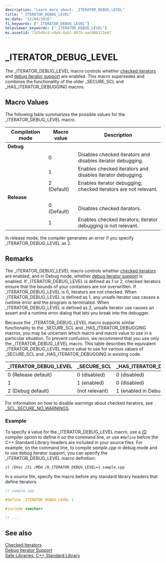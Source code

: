 ```yaml
---
description: "Learn more about: _ITERATOR_DEBUG_LEVEL"
title: "_ITERATOR_DEBUG_LEVEL"
ms.date: "11/04/2016"
f1_keywords: ["_ITERATOR_DEBUG_LEVEL"]
helpviewer_keywords: ["_ITERATOR_DEBUG_LEVEL"]
ms.assetid: 718549cd-a9a9-4ab3-867b-aac00b321e67
---
```

# _ITERATOR_DEBUG_LEVEL

The _ITERATOR_DEBUG_LEVEL macro controls whether [checked iterators](../standard-library/checked-iterators.md) and [debug iterator support](../standard-library/debug-iterator-support.md) are enabled. This macro supersedes and combines the functionality of the older _SECURE_SCL and _HAS_ITERATOR_DEBUGGING macros.

## Macro Values

The following table summarizes the possible values for the _ITERATOR_DEBUG_LEVEL macro.

|Compilation mode|Macro value|Description|
|----------------------|----------------|-----------------|
|**Debug**|||
||0|Disables checked iterators and disables iterator debugging.|
||1|Enables checked iterators and disables iterator debugging.|
||2 (Default)|Enables iterator debugging; checked iterators are not relevant.|
|**Release**|||
||0 (Default)|Disables checked iterators.|
||1|Enables checked iterators; iterator debugging is not relevant.|

In release mode, the compiler generates an error if you specify _ITERATOR_DEBUG_LEVEL as 2.

## Remarks

The _ITERATOR_DEBUG_LEVEL macro controls whether [checked iterators](../standard-library/checked-iterators.md) are enabled, and in Debug mode, whether [debug iterator support](../standard-library/debug-iterator-support.md) is enabled. If _ITERATOR_DEBUG_LEVEL is defined as 1 or 2, checked iterators ensure that the bounds of your containers are not overwritten. If _ITERATOR_DEBUG_LEVEL is 0, iterators are not checked. When _ITERATOR_DEBUG_LEVEL is defined as 1, any unsafe iterator use causes a runtime error and the program is terminated. When _ITERATOR_DEBUG_LEVEL is defined as 2, unsafe iterator use causes an assert and a runtime error dialog that lets you break into the debugger.

Because the _ITERATOR_DEBUG_LEVEL macro supports similar functionality to the _SECURE_SCL and _HAS_ITERATOR_DEBUGGING macros, you may be uncertain which macro and macro value to use in a particular situation. To prevent confusion, we recommend that you use only the _ITERATOR_DEBUG_LEVEL macro. This table describes the equivalent _ITERATOR_DEBUG_LEVEL macro value to use for various values of _SECURE_SCL and _HAS_ITERATOR_DEBUGGING in existing code.

|**_ITERATOR_DEBUG_LEVEL** |**_SECURE_SCL** |**_HAS_ITERATOR_DEBUGGING**|
|---|---|---|
|0 (Release default)|0 (disabled)|0 (disabled)|
|1|1 (enabled)|0 (disabled)|
|2 (Debug default)|(not relevant)|1 (enabled in Debug mode)|

For information on how to disable warnings about checked iterators, see [_SCL_SECURE_NO_WARNINGS](../standard-library/scl-secure-no-warnings.md).

### Example

To specify a value for the _ITERATOR_DEBUG_LEVEL macro, use a [/D](../build/reference/d-preprocessor-definitions.md) compiler option to define it on the command line, or use `#define` before the C++ Standard Library headers are included in your source files. For example, on the command line, to compile *sample.cpp* in debug mode and to use debug iterator support, you can specify the _ITERATOR_DEBUG_LEVEL macro definition:

`cl /EHsc /Zi /MDd /D_ITERATOR_DEBUG_LEVEL=1 sample.cpp`

In a source file, specify the macro before any standard library headers that define iterators.

```cpp
// sample.cpp

#define _ITERATOR_DEBUG_LEVEL 1

#include <vector>

// ...
```

## See also

[Checked Iterators](../standard-library/checked-iterators.md)\
[Debug Iterator Support](../standard-library/debug-iterator-support.md)\
[Safe Libraries: C++ Standard Library](../standard-library/safe-libraries-cpp-standard-library.md)
